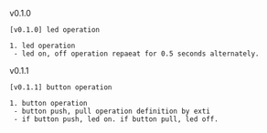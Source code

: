 v0.1.0

    [v0.1.0] led operation
    
    1. led operation
     - led on, off operation repaeat for 0.5 seconds alternately.



v0.1.1

```
[v0.1.1] button operation

1. button operation
 - button push, pull operation definition by exti
 - if button push, led on. if button pull, led off.
```

